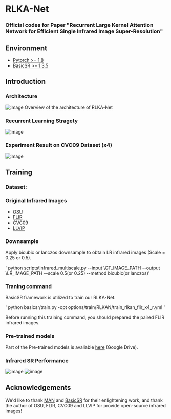 # RLKA-Net 

### Official codes for Paper "Recurrent Large Kernel Attention Network for Efficient Single Infrared Image Super-Resolution" 

## Environment 
- [Pytorch >= 1.8](https://pytorch.org/)
- [BasicSR >= 1.3.5](https://github.com/xinntao/BasicSR-examples/blob/master/README.md)

## Introduction 
### Architecture 
![image](git_images\pic_arc.png) Overview of the architecture of RLKA-Net 

### Recurrent Learning Stragety
![image](git_images\RLS3.png) 

### Experiment Result on CVC09 Dataset (x4)
![image](git_images\result.png)

## Training
### Dataset:
### Original Infrared Images
- [OSU](http://vcipl-okstate.org/pbvs/bench/Data/01/download.html) 
- [FLIR](https://www.flir.com/oem/adas/adas-dataset-form/)
- [CVC09](http://adas.cvc.uab.es/elektra/enigma-portfolio/item-1/)
- [LLVIP](https://bupt-ai-cz.github.io/LLVIP/) 
### Downsample
Apply bicubic or lanczos downsample to obtain LR infrared images (Scale = 0.25 or 0.5).

' python scripts\infrared_multiscale.py --input \GT_IMAGE_PATH --output \LR_IMAGE_PATH --scale 0.5(or 0.25) --method bicubic(or lanczos)'
### Traning command
BasicSR framework is utilized to train our RLKA-Net.

' python basicsr/train.py -opt options/train/RLKAN/train_rlkan_flir_x4_r.yml '

Before running this training command, you should prepared the paired FLIR infrared images.

### Pre-trained models
Part of the Pre-trained models is avaliable [here](https://drive.google.com/file/d/1phi_J5IOHf4vEk8V6vriuGsntSkiqYAG/view?usp=sharing) (Google Drive).

### Infrared SR Performance
![image](git_images\result_pic1.png)
![image](git_images\result_pic2.png)


## Acknowledgements
We'd like to thank [MAN](https://github.com/icandle/MAN) and [BasicSR](https://github.com/XPixelGroup/BasicSR) for their enlightening work, and thank the author of OSU, FLIR, CVC09 and LLVIP for provide open-source infrared images!
